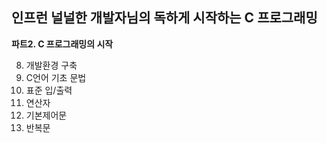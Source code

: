 ## 인프런 널널한 개발자님의 독하게 시작하는 C 프로그래밍

**파트2. C 프로그래밍의 시작**

8. 개발환경 구축
9. C언어 기초 문법
10. 표준 입/출력
11. 연산자
12. 기본제어문
13. 반복문